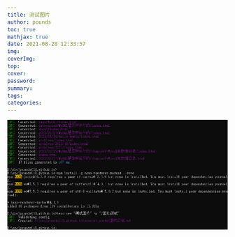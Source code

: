 ```yaml
---
title: 测试图片
author: pounds
toc: true
mathjax: true
date: 2021-08-28 12:33:57
img:
coverImg:
top:
cover:
password:
summary:
tags:
categories:
---
```


![image-20210828123415481](图片测试/image-20210828123415481.png)
